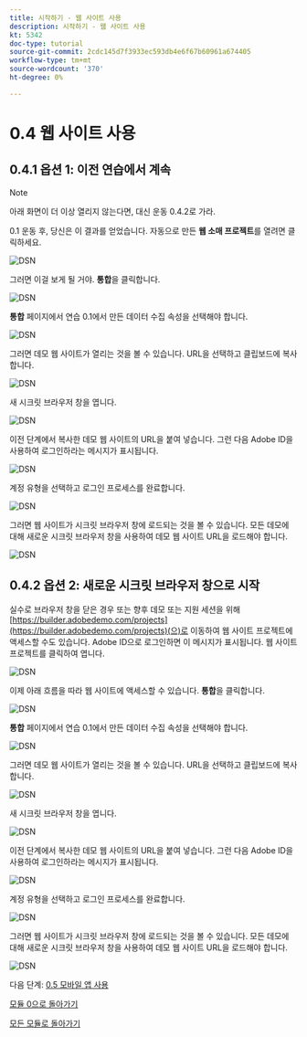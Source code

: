 ```yaml
---
title: 시작하기 - 웹 사이트 사용
description: 시작하기 - 웹 사이트 사용
kt: 5342
doc-type: tutorial
source-git-commit: 2cdc145d7f3933ec593db4e6f67b60961a674405
workflow-type: tm+mt
source-wordcount: '370'
ht-degree: 0%

---
```


# 0.4 웹 사이트 사용

## 0.4.1 옵션 1: 이전 연습에서 계속

>[!NOTE]
>
>아래 화면이 더 이상 열리지 않는다면, 대신 운동 0.4.2로 가라.

0.1 운동 후, 당신은 이 결과를 얻었습니다. 자동으로 만든 **웹 소매 프로젝트**&#x200B;를 열려면 클릭하세요.

![DSN](./images/dsn5a.png)

그러면 이걸 보게 될 거야. **통합**&#x200B;을 클릭합니다.

![DSN](./images/web1.png)

**통합** 페이지에서 연습 0.1에서 만든 데이터 수집 속성을 선택해야 합니다.

![DSN](./images/web2.png)

그러면 데모 웹 사이트가 열리는 것을 볼 수 있습니다. URL을 선택하고 클립보드에 복사합니다.

![DSN](./images/web3.png)

새 시크릿 브라우저 창을 엽니다.

![DSN](./images/web4.png)

이전 단계에서 복사한 데모 웹 사이트의 URL을 붙여 넣습니다. 그런 다음 Adobe ID을 사용하여 로그인하라는 메시지가 표시됩니다.

![DSN](./images/web5.png)

계정 유형을 선택하고 로그인 프로세스를 완료합니다.

![DSN](./images/web6.png)

그러면 웹 사이트가 시크릿 브라우저 창에 로드되는 것을 볼 수 있습니다. 모든 데모에 대해 새로운 시크릿 브라우저 창을 사용하여 데모 웹 사이트 URL을 로드해야 합니다.

![DSN](./images/web7.png)

## 0.4.2 옵션 2: 새로운 시크릿 브라우저 창으로 시작

실수로 브라우저 창을 닫은 경우 또는 향후 데모 또는 지원 세션을 위해 [https://builder.adobedemo.com/projects](https://builder.adobedemo.com/projects)(으)로 이동하여 웹 사이트 프로젝트에 액세스할 수도 있습니다. Adobe ID으로 로그인하면 이 메시지가 표시됩니다. 웹 사이트 프로젝트를 클릭하여 엽니다.

![DSN](./images/web8.png)

이제 아래 흐름을 따라 웹 사이트에 액세스할 수 있습니다. **통합**&#x200B;을 클릭합니다.

![DSN](./images/web1.png)

**통합** 페이지에서 연습 0.1에서 만든 데이터 수집 속성을 선택해야 합니다.

![DSN](./images/web2.png)

그러면 데모 웹 사이트가 열리는 것을 볼 수 있습니다. URL을 선택하고 클립보드에 복사합니다.

![DSN](./images/web3.png)

새 시크릿 브라우저 창을 엽니다.

![DSN](./images/web4.png)

이전 단계에서 복사한 데모 웹 사이트의 URL을 붙여 넣습니다. 그런 다음 Adobe ID을 사용하여 로그인하라는 메시지가 표시됩니다.

![DSN](./images/web5.png)

계정 유형을 선택하고 로그인 프로세스를 완료합니다.

![DSN](./images/web6.png)

그러면 웹 사이트가 시크릿 브라우저 창에 로드되는 것을 볼 수 있습니다. 모든 데모에 대해 새로운 시크릿 브라우저 창을 사용하여 데모 웹 사이트 URL을 로드해야 합니다.

![DSN](./images/web7.png)

다음 단계: [0.5 모바일 앱 사용](./ex5.md)

[모듈 0으로 돌아가기](./getting-started.md)

[모든 모듈로 돌아가기](./../../../overview.md)
